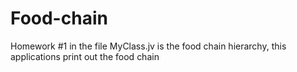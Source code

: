 # Food-chain
Homework #1
in the file MyClass.jv is the food chain hierarchy, this applications print out the food chain 
